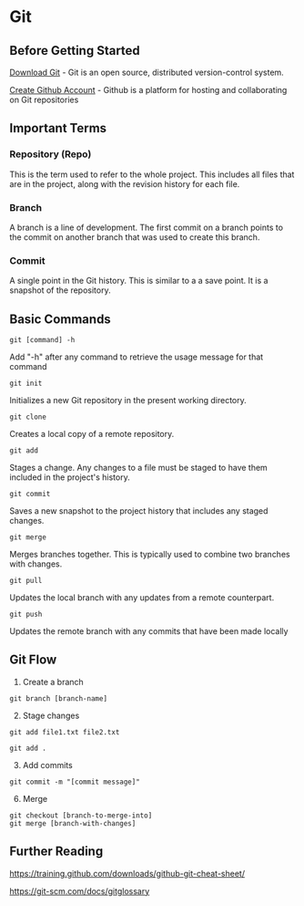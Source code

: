 # Git

## Before Getting Started
[Download Git](https://git-scm.com/) - Git is an open source, distributed version-control system.

[Create Github Account](https://github.com/join?ref_cta=Sign+up) - Github is a platform for hosting and collaborating on Git repositories

## Important Terms

### Repository (Repo)
This is the term used to refer to the whole project. This includes all files that are in the project, along with the revision history for each file.

### Branch
A branch is a line of development. The first commit on a branch points to the commit on another branch that was used to create this branch. 

### Commit
A single point in the Git history. This is similar to a a save point. It is a snapshot of the repository.

## Basic Commands
```
git [command] -h
```
Add "-h" after any command to retrieve the usage message for that command

```
git init
```
Initializes a new Git repository in the present working directory.

```
git clone
```
Creates a local copy of a remote repository.

```
git add
```
Stages a change. Any changes to a file must be staged to have them included in the project's history.

```
git commit
```
Saves a new snapshot to the project history that includes any staged changes.

```
git merge
```
Merges branches together. This is typically used to combine two branches with changes.

```
git pull
```
Updates the local branch with any updates from a remote counterpart.

```
git push
```
Updates the remote branch with any commits that have been made locally

## Git Flow
1. Create a branch
```
git branch [branch-name]
```

2. Stage changes
```
git add file1.txt file2.txt
```
```
git add .
```

3. Add commits
```
git commit -m "[commit message]"
```

6. Merge
```
git checkout [branch-to-merge-into]
git merge [branch-with-changes]
```

## Further Reading
https://training.github.com/downloads/github-git-cheat-sheet/

https://git-scm.com/docs/gitglossary


